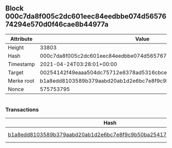 ## Block 000c7da8f005c2dc601eec84eedbbe074d5657674294e570d0f46cae8b44977a

Attribute | Value
--- | ---
Height | 33803
Hash | 000c7da8f005c2dc601eec84eedbbe074d5657674294e570d0f46cae8b44977a
Timestamp | 2021-04-24T03:28:01+00:00
Target | 00254142f49eaaa504dc75712e8378ad5316cbcead634704b3734b6271167cc4
Merke root | b1a8edd8103589b379aabd20ab1d2e6bc7e8f9c9b50ba2541747367236b403ec
Nonce | 575753795

```

```

### Transactions

Hash | Amount
--- | ---
[b1a8edd8103589b379aabd20ab1d2e6bc7e8f9c9b50ba2541747367236b403ec](b1a8edd8103589b379aabd20ab1d2e6bc7e8f9c9b50ba2541747367236b403ec.md) | 10.00000000 SKEPTI 
